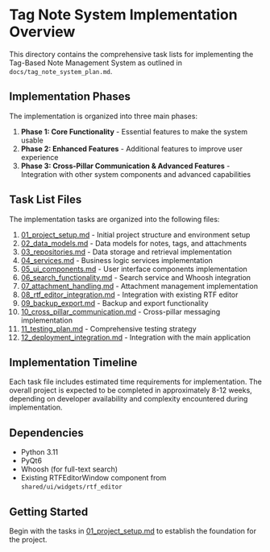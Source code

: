 # Tag Note System Implementation Overview

This directory contains the comprehensive task lists for implementing the Tag-Based Note Management System as outlined in `docs/tag_note_system_plan.md`.

## Implementation Phases

The implementation is organized into three main phases:

1. **Phase 1: Core Functionality** - Essential features to make the system usable
2. **Phase 2: Enhanced Features** - Additional features to improve user experience
3. **Phase 3: Cross-Pillar Communication & Advanced Features** - Integration with other system components and advanced capabilities

## Task List Files

The implementation tasks are organized into the following files:

1. [01_project_setup.md](01_project_setup.md) - Initial project structure and environment setup
2. [02_data_models.md](02_data_models.md) - Data models for notes, tags, and attachments
3. [03_repositories.md](03_repositories.md) - Data storage and retrieval implementation
4. [04_services.md](04_services.md) - Business logic services implementation
5. [05_ui_components.md](05_ui_components.md) - User interface components implementation
6. [06_search_functionality.md](06_search_functionality.md) - Search service and Whoosh integration
7. [07_attachment_handling.md](07_attachment_handling.md) - Attachment management implementation
8. [08_rtf_editor_integration.md](08_rtf_editor_integration.md) - Integration with existing RTF editor
9. [09_backup_export.md](09_backup_export.md) - Backup and export functionality
10. [10_cross_pillar_communication.md](10_cross_pillar_communication.md) - Cross-pillar messaging implementation
11. [11_testing_plan.md](11_testing_plan.md) - Comprehensive testing strategy
12. [12_deployment_integration.md](12_deployment_integration.md) - Integration with the main application

## Implementation Timeline

Each task file includes estimated time requirements for implementation. The overall project is expected to be completed in approximately 8-12 weeks, depending on developer availability and complexity encountered during implementation.

## Dependencies

- Python 3.11
- PyQt6
- Whoosh (for full-text search)
- Existing RTFEditorWindow component from `shared/ui/widgets/rtf_editor`

## Getting Started

Begin with the tasks in [01_project_setup.md](01_project_setup.md) to establish the foundation for the project.
